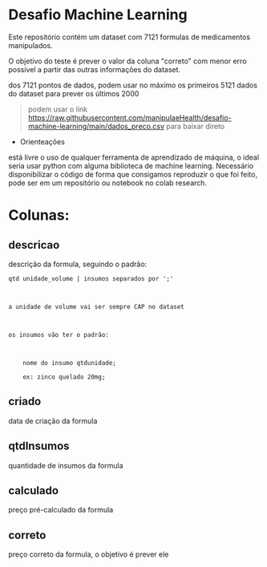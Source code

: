 # Desafio Machine Learning 

Este repositório contém um dataset com 7121 formulas de medicamentos manipulados.  

O objetivo do teste é prever o valor da coluna "correto" com menor erro possível a partir das outras informações do dataset. 

dos 7121 pontos de dados, podem usar no máximo os primeiros 5121 dados do dataset para prever os últimos 2000 

> podem usar o link https://raw.githubusercontent.com/manipulaeHealth/desafio-machine-learning/main/dados_preco.csv para baixar direto 

- Orienteações

está livre o uso de qualquer ferramenta de aprendizado de máquina, o ideal seria usar python com alguma biblioteca de machine learning. 
Necessário disponibilizar o código de forma que consigamos reproduzir o que foi feito, pode ser em um repositório ou notebook no colab research. 

# Colunas: 

  

## descricao  

  

descrição da formula, seguindo o padrão: 

  

    qtd unidade_volume | insumos separados por ';' 

     

    a unidade de volume vai ser sempre CAP no dataset 

  

    os insumos vão ter o padrão: 

  

        nome do insumo qtdunidade;  

        ex: zinco quelado 20mg; 

  

## criado 

  

data de criação da formula 

  

## qtdInsumos 

quantidade de insumos da formula 

  

## calculado 

preço pré-calculado da formula

  

## correto 

preço correto da formula, o objetivo é prever ele
